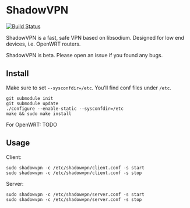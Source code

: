 ShadowVPN
=========

[![Build Status]][Travis CI]

ShadowVPN is a fast, safe VPN based on libsodium. Designed for low end
devices, i.e. OpenWRT routers.

ShadowVPN is beta. Please open an issue if you found any bugs.

Install
-------

Make sure to set `--sysconfdir=/etc`. You'll find conf files under `/etc`.

    git submodule init
    git submodule update
    ./configure --enable-static --sysconfdir=/etc
    make && sudo make install

For OpenWRT: TODO

Usage
-----

Client:

    sudo shadowvpn -c /etc/shadowvpn/client.conf -s start
    sudo shadowvpn -c /etc/shadowvpn/client.conf -s stop

Server:

    sudo shadowvpn -c /etc/shadowvpn/server.conf -s start
    sudo shadowvpn -c /etc/shadowvpn/server.conf -s stop


[Build Status]:      https://img.shields.io/travis/clowwindy/ShadowVPN/master.svg?style=flat
[Travis CI]:         https://travis-ci.org/clowwindy/ShadowVPN
